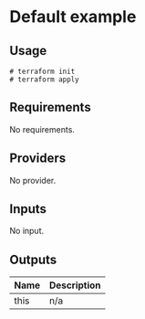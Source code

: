 # Default example

## Usage

```
# terraform init
# terraform apply
```

<!-- BEGINNING OF PRE-COMMIT-TERRAFORM DOCS HOOK -->
## Requirements

No requirements.

## Providers

No provider.

## Inputs

No input.

## Outputs

| Name | Description |
|------|-------------|
| this | n/a |

<!-- END OF PRE-COMMIT-TERRAFORM DOCS HOOK -->
